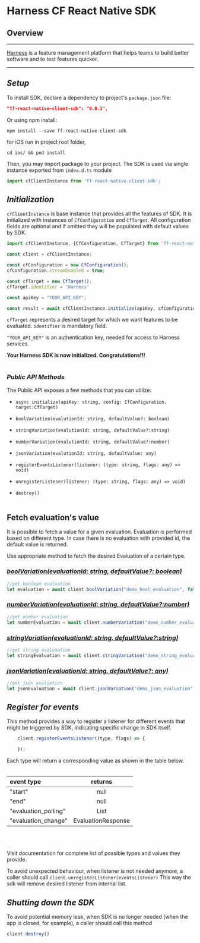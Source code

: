 Harness CF React Native SDK
========================
## Overview

-------------------------
[Harness](https://www.harness.io/) is a feature management platform that helps teams to build better software and to test features quicker.

-------------------------

## _Setup_

To install SDK, declare a dependency to project's `package.json` file:
```JSON
"ff-react-native-client-sdk": "0.0.1",
```
Or using npm install: 
```
npm install --save ff-react-native-client-sdk
```

for iOS run in project root folder, 
```
cd ios/ && pod install
```


Then, you may import package to your project. The SDK is used via single instance exported from `index.d.ts` module
```Javascript
import cfClientInstance from 'ff-react-native-client-sdk';
```

## **_Initialization_**
`cfClientInstance` is base instance that provides all the features of SDK. It is initialized with instances of `CfConfiguration` and `CfTarget`. All configuration fields are optional and if omitted they will be populated with default values by SDK.

```JavaScript
import cfClientInstance, {CfConfiguration, CfTarget} from 'ff-react-native-client-sdk';

const client = cfClientInstance;

const cfConfiguration = new CfConfiguration();
cfConfiguration.streamEnabled = true;

const cfTarget = new CfTarget();
cfTarget.identifier = 'Harness'

const apiKey = "YOUR_API_KEY";

const result = await cfClientInstance.initialize(apiKey, cfConfiguration, cfTarget);
```
`cfTarget` represents a desired target for which we want features to be evaluated. `identifier` is mandatory field.

`"YOUR_API_KEY"` is an authentication key, needed for access to Harness services.

**Your Harness SDK is now initialized. Congratulations!!!**
<br><br>
### **_Public API Methods_** ###
The Public API exposes a few methods that you can utilize:


* `async initialize(apiKey: string, config: CfConfiguration, target:CfTarget)`

* `boolVariation(evalutionId: string, defaultValue?: boolean)`

* `stringVariation(evalutionId: string, defaultValue?:string)`

* `numberVariation(evalutionId: string, defaultValue?:number)`

* `jsonVariation(evalutionId: string, defaultValue: any)`

* `registerEventsListener(listener: (type: string, flags: any) => void) `

* `unregisterListener(listener: (type: string, flags: any) => void)`

* `destroy()`
<br><br>


## Fetch evaluation's value
It is possible to fetch a value for a given evaluation. Evaluation is performed based on different type. In case there is no evaluation with provided id, the default value is returned.

Use appropriate method to fetch the desired Evaluation of a certain type.
### <u>_boolVariation(evaluationId: string, defaultValue?: boolean)_</u>

```JavaScript
//get boolean evaluation
let evaluation = await client.boolVariation("demo_bool_evaluation", false)
```
### <u>_numberVariation(evaluationId: string, defaultValue?:number)_</u>
```JavaScript
//get number evaluation
let numberEvaluation = await client.numberVariation("demo_number_evaluation", 0)
```

### <u>_stringVariation(evaluationId: string, defaultValue?:string)_</u>
```JavaScript
//get string evaluaation
let stringEvaluation = await client.stringVariation("demo_string_evaluation", "default");
```
### <u>_jsonVariation(evaluationId: string, defaultValue?: any)_</u>
```JavaScript
//get json evaluation
let jsonEvaluation = await client.jsonVariation("demo_json_evaluation", {});

```

## _Register for events_
This method provides a way to register a listener for different events that might be triggered by SDK, indicating specific change in SDK itself.

```JavaScript
    client.registerEventsListener((type, flags) => {

    });
```

Each type will return a corresponding value as shown in the table below.
<br><br>

| event type                 | returns                    |
| :--------------------------| :-------------------------:|
| "start"                    | null                       |
| "end"                      | null                       |
| "evaluation_polling"       | List<EvaluationResponse>   |
| "evaluation_change"        | EvaluationResponse         |
<br><br>

Visit documentation for complete list of possible types and values they provide.

To avoid unexpected behaviour, when listener is not needed anymore, a caller should call 
`client.unregisterListener(eventsListener)`
This way the sdk will remove desired listener from internal list.

## _Shutting down the SDK_
To avoid potential memory leak, when SDK is no longer needed (when the app is closed, for example), a caller should call this method
```JavaScript
client.destroy()
```
